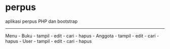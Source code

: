 # perpus
aplikasi perpus PHP dan bootstrap

<hr>
Menu
- Buku
	- tampil
	- edit
	- cari
	- hapus
- Anggota
	- tampil
	- edit
	- cari
	- hapus
- User
	- tampil
	- edit
	- cari
	- hapus
